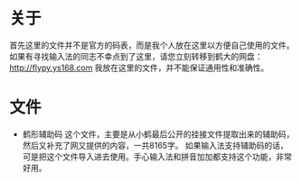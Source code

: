 # 关于
首先这里的文件并不是官方的码表，而是我个人放在这里以方便自己使用的文件。
如果有寻找输入法的同志不幸点到了这里，请您立刻转移到鹤大的网盘：http://flypy.ys168.com
我放在这里的文件，并不能保证通用性和准确性。

# 文件
- 鹤形辅助码
这个文件，主要是从小鹤最后公开的挂接文件提取出来的辅助码，然后又补充了网又提供的内容，一共8165字。
如果输入法支持辅助码的话，可是把这个文件导入进去使用。手心输入法和拼音加加都支持这个功能，非常好用。
